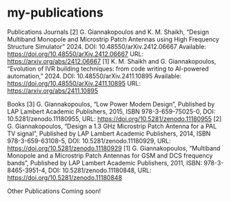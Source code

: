 # my-publications

Publications
Journals
[2] G. Giannakopoulos and K. M. Shaikh, “Design Multiband Monopole and Microstrip Patch Antennas using High Frequency Structure Simulator” 2024.  DOI: 10.48550/arXiv.2412.06667  Available:  https://doi.org/10.48550/arXiv.2412.06667  URL: https://arxiv.org/abs/2412.06667
[1] K. M. Shaikh and G. Giannakopoulos, “Evolution of IVR building techniques: from code writing to AI-powered automation,” 2024. DOI: 10.48550/arXiv.2411.10895  Available: https://doi.org/10.48550/arXiv.2411.10895 URL: https://arxiv.org/abs/2411.10895​

Books
[3] G. Giannakopoulos, “Low Power Modem Design”, Published by LAP Lambert Academic Publishers, 2015, ISBN 978-3-659-75025-0, DOI: 10.5281/zenodo.11180955, URL: https://doi.org/10.5281/zenodo.11180955
[2] G. Giannakopoulos, “Design a 1.3 GHz Microstrip Patch Antenna for a PAL TV signal”, Published by LAP Lambert Academic Publishers, 2014, ISBN 978-3-659-63108-5, DOI: 10.5281/zenodo.11180929, URL: https://doi.org/10.5281/zenodo.11180929
[1] G. Giannakopoulos, “Multiband Monopole and a Microstrip Patch Antennas for GSM and DCS frequency bands”, Published by LAP Lambert Academic Publishers, 2011, ISBN: 978-3-8465-3951-4, DOI: 10.5281/zenodo.11180848, URL: https://doi.org/10.5281/zenodo.11180848 
​

Other Publications
Coming soon!
